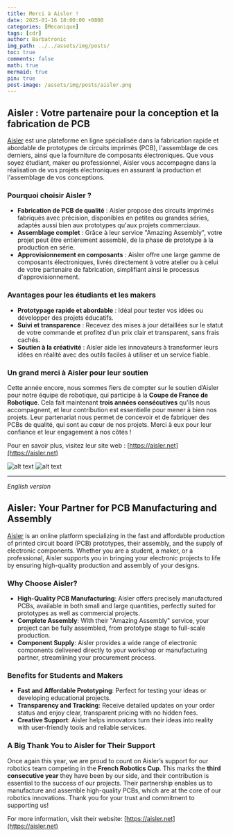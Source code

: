 ```yaml
---
title: Merci à Aisler !
date: 2025-01-16 18:00:00 +0800  
categories: [Mecanique]  
tags: [cdr]  
author: Barbatronic  
img_path: ../../assets/img/posts/  
toc: true  
comments: false  
math: true  
mermaid: true  
pin: true
post-image: /assets/img/posts/aisler.png
---
```


## Aisler : Votre partenaire pour la conception et la fabrication de PCB

[Aisler](https://aisler.net) est une plateforme en ligne spécialisée dans la fabrication rapide et abordable de prototypes de circuits imprimés (PCB), l'assemblage de ces derniers, ainsi que la fourniture de composants électroniques. Que vous soyez étudiant, maker ou professionnel, Aisler vous accompagne dans la réalisation de vos projets électroniques en assurant la production et l'assemblage de vos conceptions.

### Pourquoi choisir Aisler ?
- **Fabrication de PCB de qualité** : Aisler propose des circuits imprimés fabriqués avec précision, disponibles en petites ou grandes séries, adaptés aussi bien aux prototypes qu'aux projets commerciaux.
- **Assemblage complet** : Grâce à leur service "Amazing Assembly", votre projet peut être entièrement assemblé, de la phase de prototype à la production en série. 
- **Approvisionnement en composants** : Aisler offre une large gamme de composants électroniques, livrés directement à votre atelier ou à celui de votre partenaire de fabrication, simplifiant ainsi le processus d'approvisionnement. 

### Avantages pour les étudiants et les makers
- **Prototypage rapide et abordable** : Idéal pour tester vos idées ou développer des projets éducatifs.
- **Suivi et transparence** : Recevez des mises à jour détaillées sur le statut de votre commande et profitez d’un prix clair et transparent, sans frais cachés.
- **Soutien à la créativité** : Aisler aide les innovateurs à transformer leurs idées en réalité avec des outils faciles à utiliser et un service fiable.

### Un grand merci à Aisler pour leur soutien
Cette année encore, nous sommes fiers de compter sur le soutien d’Aisler pour notre équipe de robotique, qui participe à la **Coupe de France de Robotique**. Cela fait maintenant **trois années consécutives** qu’ils nous accompagnent, et leur contribution est essentielle pour mener à bien nos projets. Leur partenariat nous permet de concevoir et de fabriquer des PCBs de qualité, qui sont au cœur de nos projets. Merci à eux pour leur confiance et leur engagement à nos côtés !

Pour en savoir plus, visitez leur site web : [https://aisler.net](https://aisler.net)

![alt text](image-aisler-1.png)
![alt text](image-aisler-2.png)

---

*English version*

## Aisler: Your Partner for PCB Manufacturing and Assembly

[Aisler](https://aisler.net) is an online platform specializing in the fast and affordable production of printed circuit board (PCB) prototypes, their assembly, and the supply of electronic components. Whether you are a student, a maker, or a professional, Aisler supports you in bringing your electronic projects to life by ensuring high-quality production and assembly of your designs.

### Why Choose Aisler?
- **High-Quality PCB Manufacturing**: Aisler offers precisely manufactured PCBs, available in both small and large quantities, perfectly suited for prototypes as well as commercial projects.
- **Complete Assembly**: With their "Amazing Assembly" service, your project can be fully assembled, from prototype stage to full-scale production.
- **Component Supply**: Aisler provides a wide range of electronic components delivered directly to your workshop or manufacturing partner, streamlining your procurement process.

### Benefits for Students and Makers
- **Fast and Affordable Prototyping**: Perfect for testing your ideas or developing educational projects.
- **Transparency and Tracking**: Receive detailed updates on your order status and enjoy clear, transparent pricing with no hidden fees.
- **Creative Support**: Aisler helps innovators turn their ideas into reality with user-friendly tools and reliable services.

### A Big Thank You to Aisler for Their Support
Once again this year, we are proud to count on Aisler’s support for our robotics team competing in the **French Robotics Cup**. This marks the **third consecutive year** they have been by our side, and their contribution is essential to the success of our projects. Their partnership enables us to manufacture and assemble high-quality PCBs, which are at the core of our robotics innovations. Thank you for your trust and commitment to supporting us!

For more information, visit their website: [https://aisler.net](https://aisler.net)
